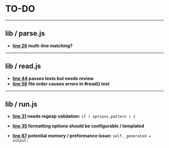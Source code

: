 # TO-DO

---

## lib / parse.js

* __[line 26](lib/parse.js#L26) multi-line matching?__ 

---

## lib / read.js

* __[line 44](lib/read.js#L44) passes tests but needs review__ 
* __[line 56](lib/read.js#L56) file order causes errors in #read() test__ 

---

## lib / run.js

* __[line 31](lib/run.js#L31) needs regexp validation:__  `if ( options.pattern ) {`

* __[line 35](lib/run.js#L35) formatting options should be configurable / templated__ 
* __[line 87](lib/run.js#L87) potential memory / preformance issue:__  `self._generated = output;`

